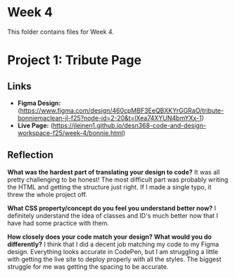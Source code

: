 # Week 4

This folder contains files for Week 4.

# Project 1: Tribute Page

## Links
- **Figma Design:** (https://www.figma.com/design/460cpMBF3EeQBXKYrGGRaO/tribute-bonniemaclean-jl-f25?node-id=2-20&t=lXea74XYUN4bmYXx-1)
- **Live Page:** (https://jleinen1.github.io/desn368-code-and-design-workspace-f25/week-4/bonnie.html)

## Reflection

**What was the hardest part of translating your design to code?**
It was all pretty challenging to be honest! The most difficult part was probably writing the HTML and getting the structure just right. If I made a single typo, it threw the whole project off.

**What CSS property/concept do you feel you understand better now?**
I definitely understand the idea of classes and ID's much better now that I have had some practice with them.

**How closely does your code match your design? What would you do differently?**
I think that I did a decent job matching my code to my Figma design. Everything looks accurate in CodePen, but I am struggling a little with getting the live site to deploy properly with all the styles. The biggest struggle for me was getting the spacing to be accurate.
